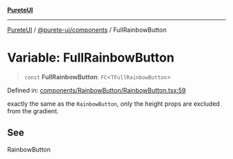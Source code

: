 [**PureteUI**](../../../README.md)

***

[PureteUI](../../../packages.md) / [@purete-ui/components](../README.md) / FullRainbowButton

# Variable: FullRainbowButton

> `const` **FullRainbowButton**: `FC`\<`TFullRainbowButton`\>

Defined in: [components/RainbowButton/RainbowButton.tsx:59](https://github.com/zerok-cell/PureteUI/blob/main/libs/components/src/components/RainbowButton/RainbowButton.tsx#L59)

exactly the same as the `RainbowButton`, only the
height props are excluded from the gradient.

## See

RainbowButton
